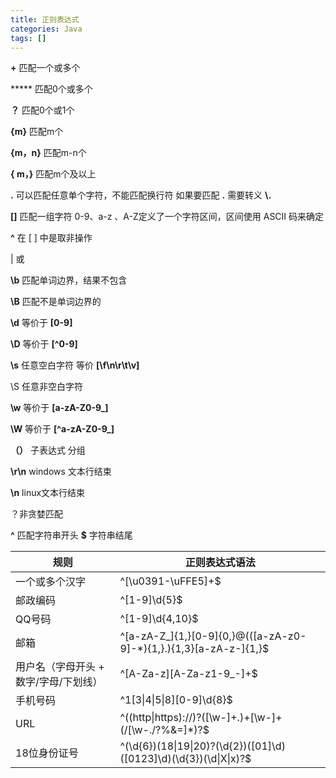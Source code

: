 ```yaml
---
title: 正则表达式
categories: Java
tags: []
---
```


**+**  匹配一个或多个

*****  匹配0个或多个

**？** 匹配0个或1个

**{m}**  匹配m个

**{m，n}**  匹配m-n个

**{ m，}**  匹配m个及以上

<!--more-->

**.**  可以匹配任意单个字符，不能匹配换行符   如果要匹配   **.**    需要转义   **\\.**

**[]**   匹配一组字符    0-9、a-z 、A-Z定义了一个字符区间，区间使用 ASCII 码来确定  

**^**  在 [ ] 中是取非操作

| 或

**\b**   匹配单词边界，结果不包含

**\B**   匹配不是单词边界的

**\d**  等价于  **[0-9]**

**\D**  等价于  **[^0-9]**

**\s**  任意空白字符 等价 **[\f\n\r\t\v]**

\S  任意非空白字符

**\w**  等价于 **[a-zA-Z0-9_]**

**\W**  等价于 **[^a-zA-Z0-9_]**

**（）**  子表达式    分组

**\r\n**  windows 文本行结束

**\n**    linux文本行结束

？非贪婪匹配



**^**  匹配字符串开头  **$**  字符串结尾



| 规则                                  | 正则表达式语法                                               |
| ------------------------------------- | ------------------------------------------------------------ |
| 一个或多个汉字                        | ^[\u0391-\uFFE5]+$                                           |
| 邮政编码                              | ^[1-9]\d{5}$                                                 |
| QQ号码                                | ^[1-9]\d{4,10}$                                              |
| 邮箱                                  | ^[a-zA-Z_]{1,}[0-9]{0,}@(([a-zA-z0-9]-*){1,}\.){1,3}[a-zA-z\-]{1,}$ |
| 用户名（字母开头 + 数字/字母/下划线） | ^\[A-Za-z][A-Za-z1-9_-]+$                                    |
| 手机号码                              | ^1\[3\|4\|5\|8][0-9]\d{8}$                                   |
| URL                                   | ^((http\|https)://)?([\w-]+\.)+[\w-]+(/[\w-./?%&=]*)?$       |
| 18位身份证号                          | ^(\d{6})(18\|19\|20)?(\d{2})([01]\d)([0123]\d)(\d{3})(\d\|X\|x)?$ |



